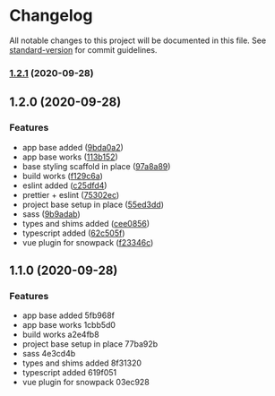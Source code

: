 # Changelog

All notable changes to this project will be documented in this file. See [standard-version](https://github.com/conventional-changelog/standard-version) for commit guidelines.

### [1.2.1](https://github.com/villetakanen/pelilauta/compare/v1.2.0...v1.2.1) (2020-09-28)

## 1.2.0 (2020-09-28)


### Features

* app base added ([9bda0a2](https://github.com/villetakanen/pelilauta/commit/9bda0a25e485d1d92ebcc45b90f750df11d56aa5))
* app base works ([113b152](https://github.com/villetakanen/pelilauta/commit/113b152c33f64aebd03490c7330fdd736cdfd666))
* base styling scaffold in place ([97a8a89](https://github.com/villetakanen/pelilauta/commit/97a8a89d239651a95f9d9665d3a52f9d1a10dde6))
* build works ([f129c6a](https://github.com/villetakanen/pelilauta/commit/f129c6a5a5df240955b9d1c12ede2872b6eb4182))
* eslint added ([c25dfd4](https://github.com/villetakanen/pelilauta/commit/c25dfd49efc2d8283468bf1a01ef3a9ecf4e4c42))
* prettier + eslint ([75302ec](https://github.com/villetakanen/pelilauta/commit/75302ec703559e1c1d5f3bf2f0d112b42d37802a))
* project base setup in place ([55ed3dd](https://github.com/villetakanen/pelilauta/commit/55ed3dde5858cfcc63277955cbeb200615df0931))
* sass ([9b9adab](https://github.com/villetakanen/pelilauta/commit/9b9adab5fed6ddf9f33548150c77b3dfa5b931a9))
* types and shims added ([cee0856](https://github.com/villetakanen/pelilauta/commit/cee0856c32c2a16431da0f34dc49854cd19c2b4a))
* typescript added ([62c505f](https://github.com/villetakanen/pelilauta/commit/62c505f5f47bb61d5f156104ba109d61bb856199))
* vue plugin for snowpack ([f23346c](https://github.com/villetakanen/pelilauta/commit/f23346cfe3c3dbd28dedcfe3265fd5665cc04979))

## 1.1.0 (2020-09-28)


### Features

* app base added 5fb968f
* app base works 1cbb5d0
* build works a2e4fb8
* project base setup in place 77ba92b
* sass 4e3cd4b
* types and shims added 8f31320
* typescript added 619f051
* vue plugin for snowpack 03ec928
